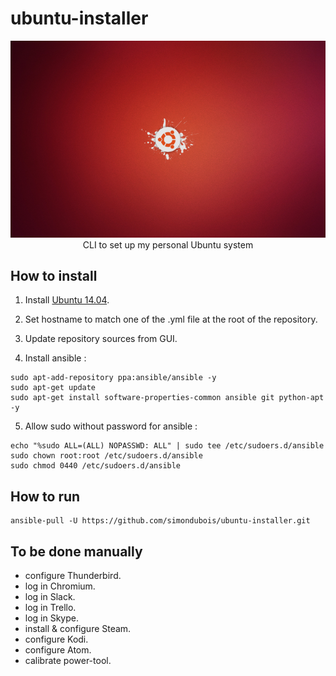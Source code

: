 
# ubuntu-installer

<p align="center">
<img src="https://raw.githubusercontent.com/simondubois/ubuntu-installer/v2/screenshot.png" alt="Ubuntu logo" title="Ubuntu logo" style="max-width:100%;"><br>
CLI to set up my personal Ubuntu system
</p>

## How to install

1. Install [Ubuntu 14.04](http://releases.ubuntu.com/14.04/).

2. Set hostname to match one of the .yml file at the root of the repository.

3. Update repository sources from GUI.

4. Install ansible :

```Shell
sudo apt-add-repository ppa:ansible/ansible -y
sudo apt-get update
sudo apt-get install software-properties-common ansible git python-apt -y
```

5. Allow sudo without password for ansible :

```Shell
echo "%sudo ALL=(ALL) NOPASSWD: ALL" | sudo tee /etc/sudoers.d/ansible
sudo chown root:root /etc/sudoers.d/ansible
sudo chmod 0440 /etc/sudoers.d/ansible
```

## How to run

```Shell
ansible-pull -U https://github.com/simondubois/ubuntu-installer.git
```

## To be done manually

- configure Thunderbird.
- log in Chromium.
- log in Slack.
- log in Trello.
- log in Skype.
- install & configure Steam.
- configure Kodi.
- configure Atom.
- calibrate power-tool.

